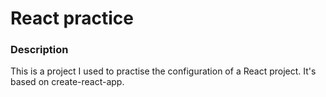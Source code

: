 # React practice

### Description
This is a project I used to practise the configuration of a React project. It's based on create-react-app.
